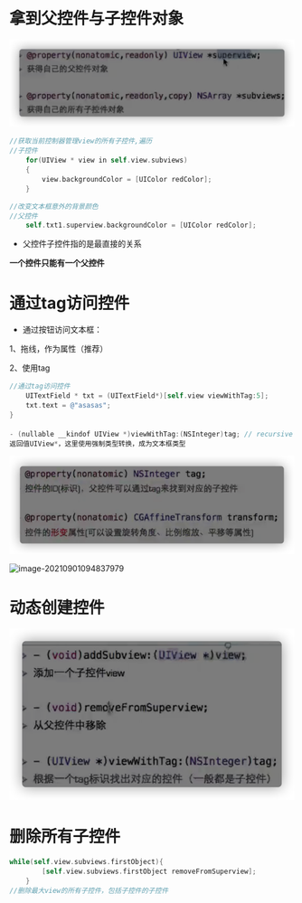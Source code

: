 # 拿到父控件与子控件对象

![image-20210901091758946](%E6%8B%BF%E5%88%B0%E7%88%B6%E6%8E%A7%E4%BB%B6%E4%B8%8E%E5%AD%90%E6%8E%A7%E4%BB%B6%E5%AF%B9%E8%B1%A1%20%20.assets/image-20210901091758946-0459079.png)

```objective-c
//获取当前控制器管理view的所有子控件,遍历
//子控件
    for(UIView * view in self.view.subviews)
    {
        view.backgroundColor = [UIColor redColor];
    }
```



```objective-c
//改变文本框意外的背景颜色
//父控件
    self.txt1.superview.backgroundColor = [UIColor redColor];
```

- 父控件子控件指的是最直接的关系

**一个控件只能有一个父控件**

# 通过tag访问控件

- 通过按钮访问文本框：

1、拖线，作为属性（推荐）

2、使用tag

```objective-c
//通过tag访问控件
    UITextField * txt = (UITextField*)[self.view viewWithTag:5];
    txt.text = @"asasas";
}

- (nullable __kindof UIView *)viewWithTag:(NSInteger)tag; // recursive search. includes self
返回值UIView*，这里使用强制类型转换，成为文本框类型
```



![image-20210901094751450](%E6%8B%BF%E5%88%B0%E7%88%B6%E6%8E%A7%E4%BB%B6%E4%B8%8E%E5%AD%90%E6%8E%A7%E4%BB%B6%E5%AF%B9%E8%B1%A1%20%20.assets/image-20210901094751450.png)

![image-20210901094837979](%E6%8B%BF%E5%88%B0%E7%88%B6%E6%8E%A7%E4%BB%B6%E4%B8%8E%E5%AD%90%E6%8E%A7%E4%BB%B6%E5%AF%B9%E8%B1%A1%20%20.assets/image-20210901094837979.png)

# 动态创建控件

![image-20210901094859482](%E6%8B%BF%E5%88%B0%E7%88%B6%E6%8E%A7%E4%BB%B6%E4%B8%8E%E5%AD%90%E6%8E%A7%E4%BB%B6%E5%AF%B9%E8%B1%A1%20%20.assets/image-20210901094859482.png)

# 删除所有子控件

```objective-c
while(self.view.subviews.firstObject){
        [self.view.subviews.firstObject removeFromSuperview];
    }
//删除最大view的所有子控件，包括子控件的子控件
```

